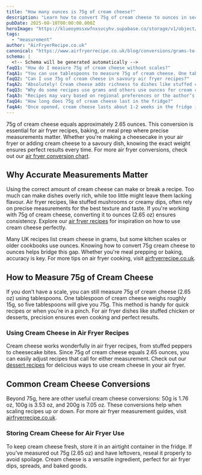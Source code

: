 ```yaml
---
title: "How many ounces is 75g of cream cheese?"
description: "Learn how to convert 75g of cream cheese to ounces in seconds. Perfect for air fryer recipes and baking accuracy. Get the exact measurement now!"
pubDate: 2025-08-10T00:00:00.000Z
heroImage: "https://klueoymssxwfnxsvcyhv.supabase.co/storage/v1/object/public/Shmucket/75g-cream-cheese-to-ounces.webp"
tags:
  - "measurement"
author: "AirFryerRecipe.co.uk"
canonical: "https://www.airfryerrecipe.co.uk/blog/conversions/grams-to-ounces/75g-cream-cheese-to-ounces"
schema: |
  <!-- Schema will be generated automatically -->
faqQ1: "How do I measure 75g of cream cheese without scales?"
faqA1: "You can use tablespoons to measure 75g of cream cheese. One tablespoon is roughly 15g, so five tablespoons equal 75g (2.65 oz). This method works well for most recipes, including air fryer dishes."
faqQ2: "Can I use 75g of cream cheese in savoury air fryer recipes?"
faqA2: "Absolutely! Cream cheese adds richness to dishes like stuffed chicken, jalapeño poppers, or creamy dips. Just ensure you measure 75g (2.65 oz) accurately for the best results."
faqQ3: "Why do some recipes use grams and others use ounces for cream cheese?"
faqA3: "Recipes may vary based on regional preferences or the author’s measurement system. Converting 75g to ounces (2.65 oz) ensures you can follow any recipe accurately, whether it’s British or American."
faqQ4: "How long does 75g of cream cheese last in the fridge?"
faqA4: "Once opened, cream cheese lasts about 1-2 weeks in the fridge if stored properly. Keep it in an airtight container to maintain freshness for your air fryer recipes."
---
```

<p>75g of cream cheese equals approximately 2.65 ounces. This conversion is essential for air fryer recipes, baking, or meal prep where precise measurements matter. Whether you're making a cheesecake in your air fryer or adding cream cheese to a savoury dish, knowing the exact weight ensures perfect results every time. For more air fryer conversions, check out our <a href=https://www.airfryerrecipe.co.uk/air-fryer-conversion-chart>air fryer conversion chart</a>.</p>

<h2>Why Accurate Measurements Matter</h2>  
<p>Using the correct amount of cream cheese can make or break a recipe. Too much can make dishes overly rich, while too little might leave them lacking flavour. Air fryer recipes, like stuffed mushrooms or creamy dips, often rely on precise measurements for the best texture and taste. If you're working with 75g of cream cheese, converting it to ounces (2.65 oz) ensures consistency. Explore our <a href=https://www.airfryerrecipe.co.uk/recipes>air fryer recipes</a> for inspiration on how to use cream cheese perfectly.</p>  

<p>Many UK recipes list cream cheese in grams, but some kitchen scales or older cookbooks use ounces. Knowing how to convert 75g cream cheese to ounces helps bridge this gap. Whether you're meal prepping or baking, accuracy is key. For more tips on air fryer cooking, visit <a href=https://www.airfryerrecipe.co.uk>airfryerrecipe.co.uk</a>.</p>  

<h2>How to Measure 75g of Cream Cheese</h2>  
<p>If you don’t have a scale, you can still measure 75g of cream cheese (2.65 oz) using tablespoons. One tablespoon of cream cheese weighs roughly 15g, so five tablespoons will give you 75g. This method is handy for quick recipes or when you’re in a pinch. For air fryer dishes like stuffed chicken or desserts, precision ensures even cooking and perfect results.</p>  

<h3>Using Cream Cheese in Air Fryer Recipes</h3>  
<p>Cream cheese works wonderfully in air fryer recipes, from stuffed peppers to cheesecake bites. Since 75g of cream cheese equals 2.65 ounces, you can easily adjust recipes that call for either measurement. Check out our <a href=https://www.airfryerrecipe.co.uk/recipe-category/dessert>dessert recipes</a> for delicious ways to use cream cheese in your air fryer.</p>  

<h2>Common Cream Cheese Conversions</h2>  
<p>Beyond 75g, here are other useful cream cheese conversions: 50g is 1.76 oz, 100g is 3.53 oz, and 200g is 7.05 oz. These conversions help when scaling recipes up or down. For more air fryer measurement guides, visit <a href=https://www.airfryerrecipe.co.uk>airfryerrecipe.co.uk</a>.</p>  

<h3>Storing Cream Cheese for Air Fryer Use</h3>  
<p>To keep cream cheese fresh, store it in an airtight container in the fridge. If you’ve measured out 75g (2.65 oz) and have leftovers, reseal it properly to avoid spoilage. Cream cheese is a versatile ingredient, perfect for air fryer dips, spreads, and baked goods.</p>

